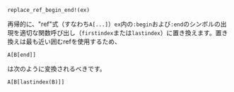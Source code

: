 ```
replace_ref_begin_end!(ex)
```

再帰的に、"ref"式（すなわち`A[...]`）`ex`内の`:begin`および`:end`のシンボルの出現を適切な関数呼び出し（`firstindex`または`lastindex`）に置き換えます。置き換えは最も近い囲むrefを使用するため、

```
A[B[end]]
```

は次のように変換されるべきです。

```
A[B[lastindex(B)]]
```
